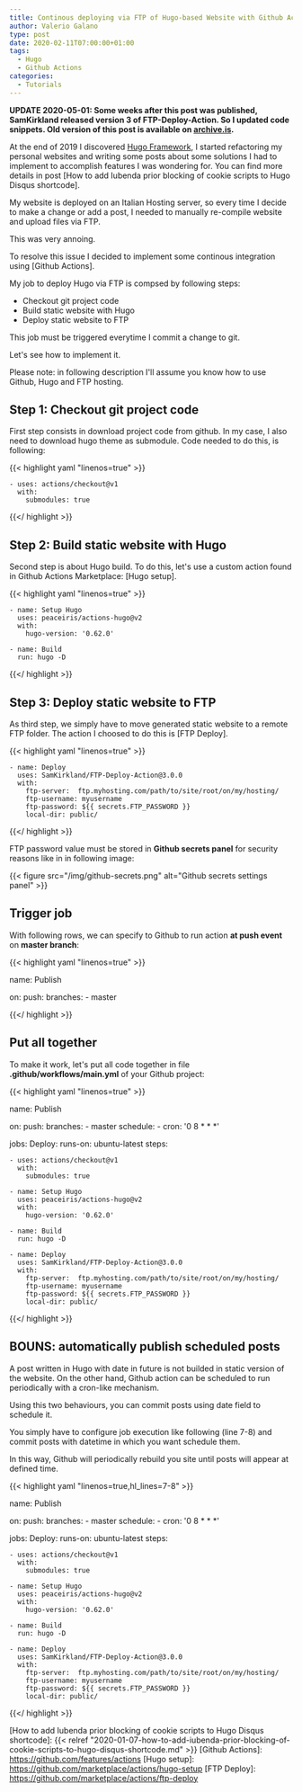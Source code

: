 ```yaml
---
title: Continous deploying via FTP of Hugo-based Website with Github Actions
author: Valerio Galano
type: post
date: 2020-02-11T07:00:00+01:00
tags: 
  - Hugo
  - Github Actions
categories:
  - Tutorials
---
```


**UPDATE 2020-05-01: Some weeks after this post was published, SamKirkland released version 3 of FTP-Deploy-Action. So I updated code snippets. Old version of this post is available on [archive.is](https://archive.is/wip/LuO59 "archived version of Continous deploying via FTP of Hugo-based Website with Github Actions").**

At the end of 2019 I discovered [Hugo Framework][1], I started refactoring my personal websites and writing some posts about some solutions I had to implement to accomplish features I was wondering for. You can find more details in post [How to add Iubenda prior blocking of cookie scripts to Hugo Disqus shortcode].

My website is deployed on an Italian Hosting server, so every time I decide to make a change or add a post, I needed to manually re-compile website and upload files via FTP.

This was very annoing.

To resolve this issue I decided to implement some continous integration using [Github Actions].

My job to deploy Hugo via FTP is compsed by following steps:
 * Checkout git project code
 * Build static website with Hugo
 * Deploy static website to FTP

This job must be triggered everytime I commit a change to git.

Let's see how to implement it.

Please note: in following description I'll assume you know how to use Github, Hugo and FTP hosting.

## Step 1: Checkout git project code

First step consists in download project code from github. In my case, I also need to download hugo theme as submodule. Code needed to do this, is following:

{{< highlight yaml "linenos=true" >}}


    - uses: actions/checkout@v1
      with:
        submodules: true


{{</ highlight >}}

## Step 2: Build static website with Hugo

Second step is about Hugo build. To do this, let's use a custom action found in Github Actions Marketplace: [Hugo setup].

{{< highlight yaml "linenos=true" >}}

    - name: Setup Hugo
      uses: peaceiris/actions-hugo@v2
      with:
        hugo-version: '0.62.0'

    - name: Build
      run: hugo -D

{{</ highlight >}}

## Step 3: Deploy static website to FTP

As third step, we simply have to move generated static website to a remote FTP folder. The action I choosed to do this is [FTP Deploy].

{{< highlight yaml "linenos=true" >}}

    - name: Deploy
      uses: SamKirkland/FTP-Deploy-Action@3.0.0
      with:
        ftp-server:  ftp.myhosting.com/path/to/site/root/on/my/hosting/
        ftp-username: myusername
        ftp-password: ${{ secrets.FTP_PASSWORD }}
        local-dir: public/

{{</ highlight >}}

FTP password value must be stored in **Github secrets panel** for security reasons like in in following image:

{{< figure src="/img/github-secrets.png" alt="Github secrets settings panel" >}}

## Trigger job

With following rows, we can specify to Github to run action **at push event** on **master branch**:

{{< highlight yaml "linenos=true" >}}

name: Publish

on:
  push:
    branches:
    - master

{{</ highlight >}}

## Put all together

To make it work, let's put all code together in file **.github/workflows/main.yml** of your Github project:

{{< highlight yaml "linenos=true" >}}

name: Publish

on:
  push:
    branches:
    - master
  schedule:
    - cron:  '0 8 * * *'

jobs:
  Deploy:
    runs-on: ubuntu-latest
    steps:

    - uses: actions/checkout@v1
      with:
        submodules: true

    - name: Setup Hugo
      uses: peaceiris/actions-hugo@v2
      with:
        hugo-version: '0.62.0'

    - name: Build
      run: hugo -D

    - name: Deploy
      uses: SamKirkland/FTP-Deploy-Action@3.0.0
      with:
        ftp-server:  ftp.myhosting.com/path/to/site/root/on/my/hosting/
        ftp-username: myusername
        ftp-password: ${{ secrets.FTP_PASSWORD }}
        local-dir: public/

{{</ highlight >}}

## BOUNS: automatically publish scheduled posts

A post written in Hugo with date in future is not builded in static version of the website. On the other hand, Github action can be scheduled to run periodically with a cron-like mechanism.

Using this two behaviours, you can commit posts using date field to schedule it.

You simply have to configure job execution like following (line 7-8) and commit posts with datetime in which you want schedule them.

In this way, Github will periodically rebuild you site until posts will appear at defined time.

{{< highlight yaml "linenos=true,hl_lines=7-8" >}}

name: Publish

on:
  push:
    branches:
    - master
  schedule:
    - cron:  '0 8 * * *'

jobs:
  Deploy:
    runs-on: ubuntu-latest
    steps:

    - uses: actions/checkout@v1
      with:
        submodules: true

    - name: Setup Hugo
      uses: peaceiris/actions-hugo@v2
      with:
        hugo-version: '0.62.0'

    - name: Build
      run: hugo -D

    - name: Deploy
      uses: SamKirkland/FTP-Deploy-Action@3.0.0
      with:
        ftp-server:  ftp.myhosting.com/path/to/site/root/on/my/hosting/
        ftp-username: myusername
        ftp-password: ${{ secrets.FTP_PASSWORD }}
        local-dir: public/

{{</ highlight >}}

[1]: https://gohugo.io/
[2]: https://gohugo.io/getting-started/quick-start/
[3]: https://github.com/
[How to add Iubenda prior blocking of cookie scripts to Hugo Disqus shortcode]: {{< relref "2020-01-07-how-to-add-iubenda-prior-blocking-of-cookie-scripts-to-hugo-disqus-shortcode.md" >}}
[Github Actions]: https://github.com/features/actions
[Hugo setup]: https://github.com/marketplace/actions/hugo-setup
[FTP Deploy]: https://github.com/marketplace/actions/ftp-deploy